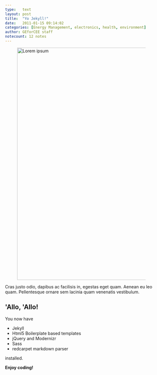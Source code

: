```yaml
---
type:	text
layout: post
title:  "Yo Jekyll!"
date:	2011-01-15 09:14:02
categories: [Energy Management, electronics, health, environment]
author:	GEforCEE staff
notecount: 12 notes
---
```

<figure><img src="http://lorempixel.com/768/768/technics" width="768" height="768" alt="Lorem ipsum"></figure>

Cras justo odio, dapibus ac facilisis in, egestas eget quam. Aenean eu leo quam. Pellentesque ornare sem lacinia quam venenatis vestibulum.

<!--more-->

## 'Allo, 'Allo!

You now have

- Jekyll
- Html5 Boilerplate based templates
- jQuery and Modernizr
- Sass
- redcarpet markdown parser

installed.

**Enjoy coding!**
